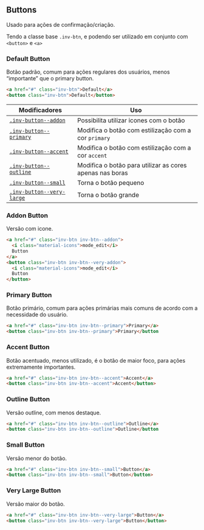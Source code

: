 ## Buttons
Usado para ações de confirmação/criação.

Tendo a classe base `.inv-btn`, e podendo ser utilizado em conjunto com `<button>` e `<a>`

### Default Button
Botão padrão, comum para ações regulares dos usuários, menos “importante” que o primary button.

``` html
<a href="#" class="inv-btn">Default</a>
<button class="inv-btn">Default</button>
```

| Modificadores 	| Uso 	|
|-------------------------------------------------	|----------------------------------------------------------	|
| [`.inv-button--addon`](#addon-button) 	| Possibilita utilizar icones com o botão 	|
| [`.inv-button--primary`](#primary-button) 	| Modifica o botão com estilização com a cor `primary` 	|
| [`.inv-button--accent`](#accent-button) 	| Modifica o botão com estilização com a cor `accent` 	|
| [`.inv-button--outline`](#outline-button) 	| Modifica o botão para utilizar as cores apenas nas boras 	|
| [`.inv-button--small`](#small-button) 	| Torna o botão pequeno 	|
| [`.inv-button--very-large`](#very-large-button) 	| Torna o botão grande 	|

### Addon Button
Versão com icone.

``` html
<a href="#" class="inv-btn inv-btn--addon">
  <i class="material-icons">mode_edit</i>
  Button
</a>
<button class="inv-btn inv-btn--very-addon">
  <i class="material-icons">mode_edit</i>
  Button
</button>
```

### Primary Button
Botão primário, comum para ações primárias mais comuns de acordo com a necessidade do usuário.

``` html
<a href="#" class="inv-btn inv-btn--primary">Primary</a>
<button class="inv-btn inv-btn--primary">Primary</button
```

### Accent Button
Botão acentuado, menos utilizado, é o botão de maior foco, para ações extremamente importantes.

``` html
<a href="#" class="inv-btn inv-btn--accent">Accent</a>
<button class="inv-btn inv-btn--accent">Accent</button>
```

### Outline Button
Versão outline, com menos destaque.

``` html
<a href="#" class="inv-btn inv-btn--outline">Outline</a>
<button class="inv-btn inv-btn--outline">Outline</button
```

### Small Button
Versão menor do botão.

``` html
<a href="#" class="inv-btn inv-btn--small">Button</a>
<button class="inv-btn inv-btn--small">Button</button>
```

### Very Large Button
Versão maior do botão.

``` html
<a href="#" class="inv-btn inv-btn--very-large">Button</a>
<button class="inv-btn inv-btn--very-large">Button</button>
```
